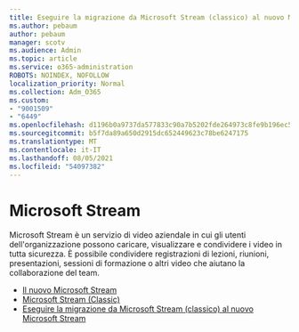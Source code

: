 ```yaml
---
title: Eseguire la migrazione da Microsoft Stream (classico) al nuovo Microsoft Stream
ms.author: pebaum
author: pebaum
manager: scotv
ms.audience: Admin
ms.topic: article
ms.service: o365-administration
ROBOTS: NOINDEX, NOFOLLOW
localization_priority: Normal
ms.collection: Adm_O365
ms.custom:
- "9001509"
- "6449"
ms.openlocfilehash: d1196b0a9737da577833c90a7b5202fde264973c8fe9b196ec55d595315d2a20
ms.sourcegitcommit: b5f7da89a650d2915dc652449623c78be6247175
ms.translationtype: MT
ms.contentlocale: it-IT
ms.lasthandoff: 08/05/2021
ms.locfileid: "54097382"
---
```

# <a name="microsoft-stream"></a>Microsoft Stream

Microsoft Stream è un servizio di video aziendale in cui gli utenti dell'organizzazione possono caricare, visualizzare e condividere i video in tutta sicurezza. È possibile condividere registrazioni di lezioni, riunioni, presentazioni, sessioni di formazione o altri video che aiutano la collaborazione del team.  

- [Il nuovo Microsoft Stream](https://docs.microsoft.com/stream/new-stream)
- [Microsoft Stream (Classic)](https://docs.microsoft.com/stream/overview)
- [Eseguire la migrazione da Microsoft Stream (classico) al nuovo Microsoft Stream](https://docs.microsoft.com/stream/classic-migration)